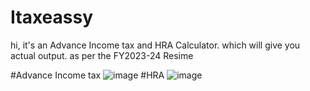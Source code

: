 # Itaxeassy
hi, it's an Advance Income tax and HRA Calculator. which will give you actual output. as per the FY2023-24 Resime

#Advance Income tax
![image](https://github.com/Sachin1yadav/Itaxeassy/assets/107467689/4aba1a4d-f411-4cbf-b716-5b087366ee8c)
#HRA
![image](https://github.com/Sachin1yadav/Itaxeassy/assets/107467689/880970b3-4eb8-4d62-99c5-4c35129d406c)
